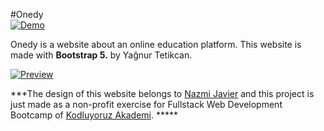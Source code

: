 #Onedy  
 [![Demo ](onedy.netlify.app)](onedy.netlify.app) 

 Onedy is a website about an online education platform.
This website is made with **Bootstrap 5.** by Yağnur Tetikcan.

[![Preview](Preview "Preview")](https://github.com/yagnurl/onedy/blob/main/onedy.png?raw=true"Preview")



***The design of this website belongs to [Nazmi Javier](https://dribbble.com/nazmijavier "Nazmi Javier") and this project is just made as a non-profit exercise for Fullstack Web Development Bootcamp of [Kodluyoruz Akademi](https://www.kodluyoruz.org/ "Kodluyoruz Akademi"). *****

